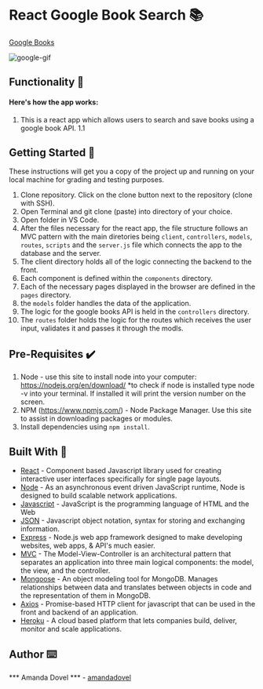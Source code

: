 # React Google Book Search 📚

<a href="https://googlebooks-dovel.herokuapp.com/">Google Books</a>

<img src="../client/src/images/googlegif.gif" alt="google-gif">

## Functionality 💪
#### Here's how the app works: 
1. This is a react app which allows users to search and save books using a google book API.
    1.1 
## Getting Started 🏁

These instructions will get you a copy of the project up and running on your local machine for grading and testing purposes. 

1. Clone repository. Click on the clone button next to the repository (clone with SSH).
2. Open Terminal and git clone (paste) into directory of your choice. 
3. Open folder in VS Code. 
4. After the files necessary for the react app, the file structure follows an MVC pattern with the main diretories       being `client`, `controllers`, `models`, `routes`, `scripts` and the `server.js` file which connects the app to       the database and the server. 
5. The client directory holds all of the logic connecting the backend to the front.
6. Each component is defined within the `components` directory. 
7. Each of the necessary pages displayed in the browser are defined in the `pages` directory.
8. the `models` folder handles the data of the application. 
9. The logic for the google books API is held in the `controllers` directory.
10. The `routes` folder holds the logic for the routes which receives the user input, validates it and passes it through the modls.


## Pre-Requisites ✔️

1. Node - use this site to install node into your computer: https://nodejs.org/en/download/
    *to check if node is installed type node -v into your terminal. If installed it will print the version number on the screen.
2. NPM (https://www.npmjs.com/) - Node Package Manager. Use this site to assist in downloading packages or modules. 
3. Install dependencies using `npm install`.

## Built With 🔧

* [React](https://reactjs.org/) - Component based Javascript library used for creating interactive user interfaces      specifically for single page layouts. 
* [Node](https://nodejs.org/en/download/) - As an asynchronous event driven JavaScript runtime, Node is designed to     build scalable network applications. 
* [Javascript](https://www.javascript.com/) - JavaScript is the programming language of HTML and the Web
* [JSON](https://www.json.org/) - Javascript object notation, syntax for storing and exchanging information. 
* [Express](https://www.npmjs.com/package/express) - Node.js web app framework designed to make developing websites,    web apps, & API's       much easier.
* [MVC](https://www.geeksforgeeks.org/mvc-design-pattern/) - The Model-View-Controller is an architectural pattern      that separates an       application into three main logical components: the model, the view, and the controller.
* [Mongoose](https://mongoosejs.com/docs/) - An object modeling tool for MongoDB. Manages relationships between data    and translates          between objects in code and the representation of them in MongoDB. 
* [Axios](https://www.npmjs.com/package/axios) - Promise-based HTTP client for javascript that can be used in the front and backend of an       application. 
* [Heroku](https://www.heroku.com/) - A cloud based platform that lets companies build, deliver, monitor and scale      applications.
 

## Author ⌨️

*** Amanda Dovel *** - [amandadovel](https://github.com/amandadovel)

